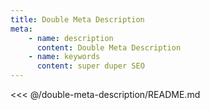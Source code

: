 ```yaml
---
title: Double Meta Description
meta:
    - name: description
      content: Double Meta Description
    - name: keywords
      content: super duper SEO
---
```


<<< @/double-meta-description/README.md
